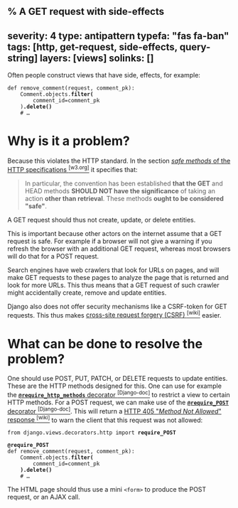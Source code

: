 % A GET request with side-effects
---
severity: 4
type: antipattern
typefa: "fas fa-ban"
tags: [http, get-request, side-effects, query-string]
layers: [views]
solinks: []
---
Often people construct views that have side, effects, for example:

<pre class="python"><code>def remove_comment(request, comment_pk):
    Comment.objects.<b>filter(</b>
        comment_id=comment_pk
    )<b>.delete()</b>
    # &hellip;</code></pre>

# Why is it a problem?

Because this violates the HTTP standard. In the section [*safe methods* of the HTTP specifications&nbsp;<sup>[w3.org]</sup>](https://www.w3.org/Protocols/rfc2616/rfc2616-sec9.html#sec9.1.1)
it specifies that:

> In particular, the convention has been established **that the GET** and HEAD methods **SHOULD NOT have the significance** of taking an action **other than retrieval**. These methods **ought to be considered "safe"**.

A GET request should thus not create, update, or delete entities.

This is important because other actors on the internet assume that a GET request
is safe. For example if a browser will not give a warning if you refresh the
browser with an additional GET request, whereas most browsers will do that for
a POST request.

Search engines have web crawlers that look for URLs on pages, and will make GET
requests to these pages to analyze the page that is returned and look for more
URLs. This thus means that a GET request of such crawler might accidentally
create, remove and update entities.

Django also does not offer security mechanisms like a CSRF-token for GET
requests. This thus makes [cross-site request forgery (CSRF)&nbsp;<sup>[wiki]</sup>](https://en.wikipedia.org/wiki/Cross-site_request_forgery)
easier.

# What can be done to resolve the problem?

One should use POST, PUT, PATCH, or DELETE requests to update entities. These
are the HTTP methods designed for this. One can use for example the
[**`@require_http_methods`** decorator&nbsp;<sup>[Django-doc]</sup>](https://docs.djangoproject.com/en/dev/topics/http/decorators/#django.views.decorators.http.require_http_methods)
to restrict a view to certain HTTP methods. For a POST request, we can make use of the [**`@require_POST`** decorator&nbsp;<sup>[Django-doc]</sup>](https://docs.djangoproject.com/en/dev/topics/http/decorators/#django.views.decorators.http.require_POST).
This will return a [HTTP 405 "*Method Not Allowed*" response&nbsp;<sup>[wiki]</sup>](https://en.wikipedia.org/wiki/List_of_HTTP_status_codes#4xx_client_errors)
to warn the client that this request was not allowed:

<pre class="python"><code>from django.views.decorators.http import <b>require_POST</b>

<b>@require_POST</b>
def remove_comment(request, comment_pk):
    Comment.objects.<b>filter(</b>
        comment_id=comment_pk
    <b>).delete()</b>
    # &hellip;</code></pre>

The HTML page should thus use a mini `<form>` to produce the POST request, or an
AJAX call.
